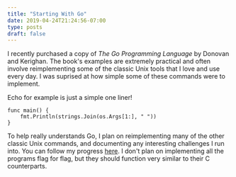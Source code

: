 ```yaml
---
title: "Starting With Go"
date: 2019-04-24T21:24:56-07:00
type: posts
draft: false
---
```


I recently purchased a copy of _The Go Programming Language_ by Donovan and Kerighan. The book's examples are extremely practical and often involve reimplementing some of the classic Unix tools that I love and use every day. I was suprised at how simple some of these commands were to implement.

Echo for example is just a simple one liner!
```
func main() {
	fmt.Println(strings.Join(os.Args[1:], " "))
}
```

To help really understands Go, I plan on reimplementing many of the other classic Unix commands, and documenting any interesting challenges I run into. You can follow my progress [here](https://github.com/stwrt/go-coreutils). I don't plan on implementing all the programs flag for flag, but they should function very similar to their C counterparts.
